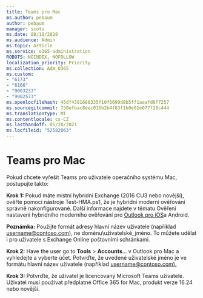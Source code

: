 ```yaml
---
title: Teams pro Mac
ms.author: pebaum
author: pebaum
manager: scotv
ms.date: 08/10/2020
ms.audience: Admin
ms.topic: article
ms.service: o365-administration
ROBOTS: NOINDEX, NOFOLLOW
localization_priority: Priority
ms.collection: Adm_O365
ms.custom:
- "6173"
- "6166"
- "9003233"
- "9002573"
ms.openlocfilehash: 45df4381688335f10f6699d8b5ff1aaafd6f7257
ms.sourcegitcommit: 730efbac8eec016b2b4f83f1b0e01e077f28c444
ms.translationtype: MT
ms.contentlocale: cs-CZ
ms.lasthandoff: 05/20/2021
ms.locfileid: "52582063"
---
```

# <a name="teams-add-in-for-mac"></a>Teams pro Mac

Pokud chcete vyřešit Teams pro uživatele operačního systému Mac, postupujte takto:

**Krok 1:** Pokud máte místní hybridní Exchange (2016 CU3 nebo novější), ověřte pomocí nástroje Test-HMA.ps1, že je hybridní moderní ověřování správně nakonfigurované. Další informace najdete v tématu Ověření nastavení hybridního moderního ověřování pro [Outlook pro iOS](https://aka.ms/TestHMAEAS)a Android.  

**Poznámka:** Použijte formát adresy hlavní název uživatele (například [username@contoso.com](mailto:username@contoso.com)), ne doménu\uživatelské_jméno. To můžete udělat i pro uživatele s Exchange Online poštovními schránkami.

**Krok 2:** Have the user go to **Tools**  >  **Accounts**... v Outlook pro Mac a vyhledejte a vyberte účet. Potvrďte, že uvedené uživatelské jméno je ve formátu hlavní název uživatele (například [username@contoso.com).](mailto:username@contoso.com)

**Krok 3:** Potvrďte, že uživatel je licencovaný Microsoft Teams uživatele. Uživatel musí používat předplatné Office 365 for Mac, produkt verze 16.24 nebo novější.